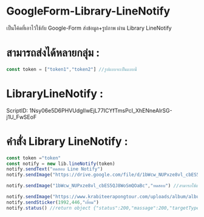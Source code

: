 # GoogleForm-Library-LineNotify
เป็นโค้ดที่เอาไว้ใช้กับ Google-Form ส่งข้อมูล+รูปภาพ ผ่าน Library LineNotify

# สามารถส่งได้หลายกลุ่ม :
 ```javascript
const token = ["token1","token2"] //รูปแบบจะเป็นแบบนี้
```
# LibraryLineNotify :
ScriptID: 1Nsy06e5D6PHVUdgIIwEjL77ICYfTmsPcI_XhENneAlrSG-j1U_FwSEoF

# คำสั่ง Library LineNotify :
 ```javascript
 const token ="token"
const notify = new lib.lineNotify(token)
notify.sendText("ทดสอบ Line Notify")
notify.sendImage("https://drive.google.com/file/d/1bWcw_NUPxze8vl_cbES5QJ8WoSmQOaBc/view?usp=sharing","ทดสอบ")

notify.sendImage("1bWcw_NUPxze8vl_cbES5QJ8WoSmQOaBc","ทดสอบ") //สามารถใช้แค่รหัสรูปภาพได้ for Google-Form

notify.sendImage("https://www.krabiteerapongtour.com/uploads/album/album/pic-61238254271.jpg","รูป")
notify.sendSticker(1992,446,"เยี่ยม")
notify.status() //return object {"status":200,"massage":200,"targetType":"USER",target:"WR_Nr"}
 ```
